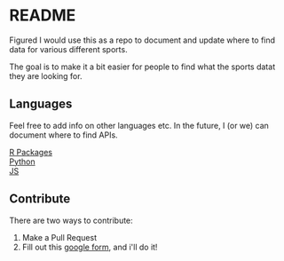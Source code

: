 # README 

Figured I would use this as a repo to document and update where to find data for various different sports.

The goal is to make it a bit easier for people to find what the sports datat they are looking for. 

## Languages 

Feel free to add info on other languages etc. In the future, I (or we) can document where to find APIs. 

[R Packages](R/Data.md)  
[Python](Python/Data.md)   
[JS](JS/Data.md)  

## Contribute

There are two ways to contribute:

1) Make a Pull Request
2) Fill out this [google form](https://docs.google.com/forms/d/e/1FAIpQLSdaTujrZUEk21sVSuJTyZjAuWSDlg-fj-R12-oyX75VmeFzTg/viewform?usp=sf_link), and i'll do it!
